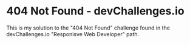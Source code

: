 # 404 Not Found - devChallenges.io
This is my solution to the "404 Not Found" challenge found in the devChallenges.io "Responisve Web Developer" path.
